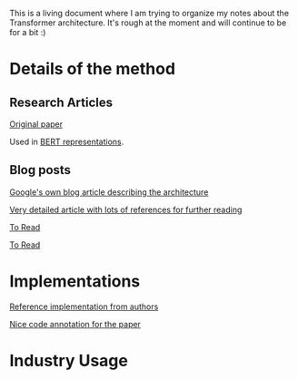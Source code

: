This is a living document where I am trying to organize my notes about the Transformer architecture. It's rough at the moment and will continue to be for a bit :)

# Details of the method

## Research Articles

[Original paper](https://arxiv.org/pdf/1706.03762.pdf)

Used in [BERT representations](https://arxiv.org/abs/1810.04805). 

## Blog posts

[Google's own blog article describing the architecture](https://ai.googleblog.com/2017/08/transformer-novel-neural-network.html)

[Very detailed article with lots of references for further reading](https://mchromiak.github.io/articles/2017/Sep/12/Transformer-Attention-is-all-you-need/#.W8jJjmhKhaQ)

[To Read](http://jalammar.github.io/illustrated-transformer/)

[To Read](http://mlexplained.com/2017/12/29/attention-is-all-you-need-explained/) 

# Implementations 

[Reference implementation from authors](https://github.com/tensorflow/tensor2tensor/blob/master/tensor2tensor/models/transformer.py)

[Nice code annotation for the paper](http://nlp.seas.harvard.edu/2018/04/03/attention.html)

# Industry Usage


